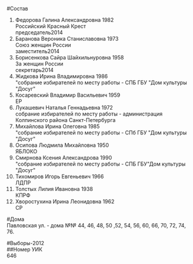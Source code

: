 #Состав  
1. Федорова Галина Александровна 1982  
    Российский Красный Крест  
    председатель2014  
2. Баранова Вероника Станиславовна 1973  
    Союз женщин России  
    заместитель2014  
3. Борисенкова Сайра Шайхильнуровна 1958  
    За женщин России  
    секретарь2014  
4. Жидкова Ирина Владимировна 1986  
    "собрание избирателей по месту работы - СПБ ГБУ "Дом культуры "Досуг"  
5. Косаревский Владимир Васильевич 1959  
    ЕР  
6. Лукашевич Наталья Геннадьевна 1972  
    собрание избирателей по месту работы - администрация Колпинского района Санкт-Петербурга  
7. Михайлова Ирина Олеговна 1985  
    "собрание избирателей по месту работы - СПб ГБУ "Дом культуры "Досуг"  
8. Осипова Людмила Михайловна 1950  
    ЯБЛОКО  
9. Смирнова Ксения Александрова 1990  
    "собрание избирателей по месту работы - СПБ ГБУ"Дом культуры "Досуг"  
10. Тихомиров Игорь Евгеньевич 1966  
    ЛДПР  
11. Толстых Лилия Ивановна 1938  
    КПРФ  
12. Хворостухина Ирина Леонидовна 1962  
    СР  
  
#Дома  
Павловская ул. - дома №№ 44, 46, 48, 50 ,52, 54, 56, 60, 66, 70, 72, 74, 76.  
  
#Выборы-2012  
##Номер УИК  
646  
